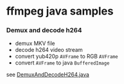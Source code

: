 # ffmpeg java samples


### Demux and decode h264

* demux MKV file
* decode h264 video stream
* convert yub420p `AVFrame` to RGB `AVFrame`
* convert `AVFrame` to java `BufferedImage`

see [DemuxAndDecodeH264.java](https://github.com/vzhn/ffmpeg-java-samples/blob/master/src/main/java/DemuxAndDecodeH264.java)
